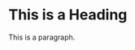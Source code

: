 <!DOCTYPE html>
<html>
<head>
</head>
<body>
<title>Mediaservarr</title>
<h1>This is a Heading</h1>
<p>This is a paragraph.</p>

</body>
</html> 
